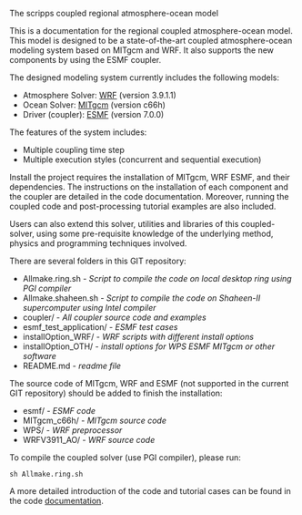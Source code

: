The scripps coupled regional atmosphere-ocean model

This is a documentation for the regional coupled atmosphere-ocean model.
This model is designed to be a state-of-the-art coupled atmosphere-ocean
modeling system based on MITgcm and WRF. It also supports the new
components by using the ESMF coupler.

The designed modeling system currently includes the following models:

* Atmosphere Solver: [WRF](http://www2.mmm.ucar.edu/wrf/users/download/get_source.html) (version 3.9.1.1)
* Ocean Solver: [MITgcm](http://mitgcm.org/public/source_code.html) (version c66h)
* Driver (coupler): [ESMF](https://www.earthsystemcog.org/projects/esmf/download/) (version 7.0.0)

The features of the system includes:

* Multiple coupling time step
* Multiple execution styles (concurrent and sequential execution)

Install the project requires the installation of MITgcm, WRF ESMF, and their
dependencies. The instructions on the installation of each component and the
coupler are detailed in the code documentation. Moreover, running the coupled
code and post-processing tutorial examples are also included.

Users can also extend this solver, utilities and libraries of this
coupled-solver, using some pre-requisite knowledge of the underlying method,
physics and programming techniques involved.

There are several folders in this GIT repository:

* Allmake.ring.sh - *Script to compile the code on local desktop ring using PGI compiler*
* Allmake.shaheen.sh - *Script to compile the code on Shaheen-II supercomputer using Intel compiler*
* coupler/ - *All coupler source code and examples*
* esmf\_test\_application/ - *ESMF test cases*
* installOption\_WRF/ - *WRF scripts with different install options*
* installOption\_OTH/ - *install options for WPS ESMF MITgcm or other software*
* README.md - *readme file*

The source code of MITgcm, WRF and ESMF (not supported in the current GIT repository) 
should be added to finish the installation:

* esmf/ - *ESMF code*
* MITgcm\_c66h/ - *MITgcm source code*
* WPS/ - *WRF preprocessor*
* WRFV3911\_AO/ - *WRF source code*

To compile the coupled solver (use PGI compiler), please run:

```
sh Allmake.ring.sh
```

A more detailed introduction of the code and tutorial cases can be found in the
code [documentation](https://scripps-coupled-atmosphere-ocean-model.readthedocs.io).
